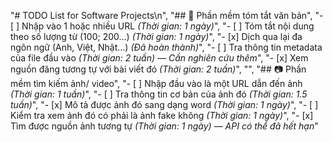 "# TODO List for Software Projects\n",
    "## 📘 Phần mềm tóm tắt văn bản",
    "- [ ] Nhập vào 1 hoặc nhiều URL _(Thời gian: 1 ngày)_",
    "- [ ] Tóm tắt nội dung theo số lượng từ (100; 200…) _(Thời gian: 1 ngày)_",
    "- [x] Dịch qua lại đa ngôn ngữ (Anh, Việt, Nhật…) _(Đã hoàn thành)_",
    "- [ ] Tra thông tin metadata của file đầu vào _(Thời gian: 2 tuần) — Cần nghiên cứu thêm_",
    "- [x] Xem nguồn đăng tương tự với bài viết đó _(Thời gian: 2 tuần)_",
    "",
    "## 📷 Phần mềm tìm kiếm ảnh/ video",
    "- [ ] Nhập đầu vào là một URL dẫn đến ảnh _(Thời gian: 1 tuần)_",
    "- [ ] Tra thông tin cơ bản của ảnh đó _(Thời gian: 1.5 tuần)_",
    "- [x] Mô tả được ảnh đó sang dạng word _(Thời gian: 1 ngày)_",
    "- [ ] Kiểm tra xem ảnh đó có phải là ảnh fake không _(Thời gian: 1 ngày)_",
    "- [x] Tìm được nguồn ảnh tương tự _(Thời gian: 1 ngày) — API có thể đã hết hạn_"